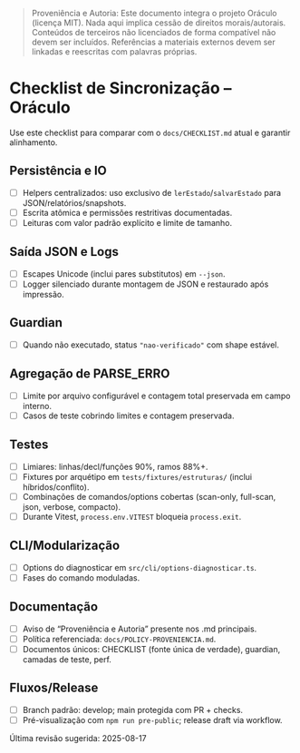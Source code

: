 > Proveniência e Autoria: Este documento integra o projeto Oráculo (licença MIT).
> Nada aqui implica cessão de direitos morais/autorais.
> Conteúdos de terceiros não licenciados de forma compatível não devem ser incluídos.
> Referências a materiais externos devem ser linkadas e reescritas com palavras próprias.


# Checklist de Sincronização – Oráculo

Use este checklist para comparar com o `docs/CHECKLIST.md` atual e garantir alinhamento.

## Persistência e IO

- [ ] Helpers centralizados: uso exclusivo de `lerEstado`/`salvarEstado` para JSON/relatórios/snapshots.
- [ ] Escrita atômica e permissões restritivas documentadas.
- [ ] Leituras com valor padrão explícito e limite de tamanho.

## Saída JSON e Logs

- [ ] Escapes Unicode (inclui pares substitutos) em `--json`.
- [ ] Logger silenciado durante montagem de JSON e restaurado após impressão.

## Guardian

- [ ] Quando não executado, status `"nao-verificado"` com shape estável.

## Agregação de PARSE_ERRO

- [ ] Limite por arquivo configurável e contagem total preservada em campo interno.
- [ ] Casos de teste cobrindo limites e contagem preservada.

## Testes

- [ ] Limiares: linhas/decl/funções 90%, ramos 88%+.
- [ ] Fixtures por arquétipo em `tests/fixtures/estruturas/` (inclui híbridos/conflito).
- [ ] Combinações de comandos/options cobertas (scan-only, full-scan, json, verbose, compacto).
- [ ] Durante Vitest, `process.env.VITEST` bloqueia `process.exit`.

## CLI/Modularização

- [ ] Options do diagnosticar em `src/cli/options-diagnosticar.ts`.
- [ ] Fases do comando moduladas.

## Documentação

- [ ] Aviso de “Proveniência e Autoria” presente nos .md principais.
- [ ] Política referenciada: `docs/POLICY-PROVENIENCIA.md`.
- [ ] Documentos únicos: CHECKLIST (fonte única de verdade), guardian, camadas de teste, perf.

## Fluxos/Release

- [ ] Branch padrão: develop; main protegida com PR + checks.
- [ ] Pré-visualização com `npm run pre-public`; release draft via workflow.

Última revisão sugerida: 2025-08-17

